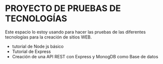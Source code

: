 # PROYECTO DE PRUEBAS DE TECNOLOGÍAS

Este espacio lo estoy usando para hacer las pruebas de las diferentes tecnologías para la creación de sitios WEB.

* tutorial de Node js básico
* Tutorial de Express
* Creación de una API  REST con Express y MonogDB como Base de datos
